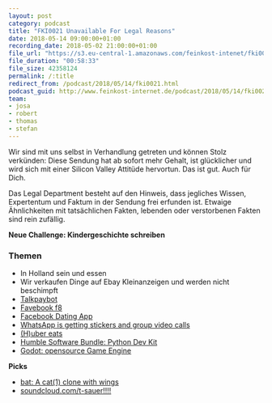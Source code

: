 ```yaml
---
layout: post
category: podcast
title: "FKI0021 Unavailable For Legal Reasons"
date: 2018-05-14 09:00:00+01:00
recording_date: 2018-05-02 21:00:00+01:00
file_url: "https://s3.eu-central-1.amazonaws.com/feinkost-intenet/fki0021.mp3"
file_duration: "00:58:33"
file_size: 42358124
permalink: /:title
redirect_from: /podcast/2018/05/14/fki0021.html
podcast_guid: http://www.feinkost-internet.de/podcast/2018/05/14/fki0021.html
team:
- josa
- robert
- thomas
- stefan
---
```

Wir sind mit uns selbst in Verhandlung getreten und können Stolz verkünden: Diese Sendung hat ab sofort mehr Gehalt, ist glücklicher und wird sich mit einer Silicon Valley Attitüde hervortun. Das ist gut. Auch für Dich.  

Das Legal Department besteht auf den Hinweis, dass jegliches Wissen, Expertentum und Faktum in der Sendung frei erfunden ist. Etwaige Ähnlichkeiten mit tatsächlichen Fakten, lebenden oder verstorbenen Fakten sind rein zufällig.

__Neue Challenge: Kindergeschichte schreiben__

### Themen

- In Holland sein und essen
- Wir verkaufen Dinge auf Ebay Kleinanzeigen und werden nicht beschimpft
- [Talkpaybot](http://www.talkpaybot.com/)
- [Favebook f8](https://www.f8.com/)
- [Facebook Dating App](https://www.zeit.de/digital/internet/2018-05/facebook-f8-dating-mark-zuckerberg-tinder)
- [WhatsApp is getting stickers and group video calls](https://www.theverge.com/2018/5/1/17308194/whatsapp-group-video-calls-stickers-new-features-announced)
- [(H)uber eats](https://www.ubereats.com/)
- [Humble Software Bundle: Python Dev Kit](https://www.humblebundle.com/software/python-dev-kit-bundle)
- [Godot: opensource Game Engine](https://godotengine.org/)

**Picks**

- [bat: A cat(1) clone with wings](https://github.com/sharkdp/bat)
- [soundcloud.com/t-sauer!!!!](https://soundcloud.com/t-sauer)

